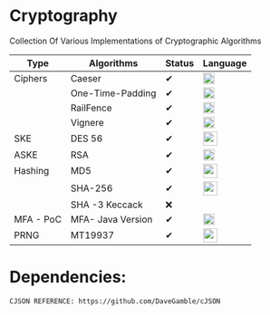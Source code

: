 # Cryptography
Collection Of Various Implementations of Cryptographic Algorithms




|Type  | Algorithms | Status  | Language
-------|------------|-------  |----------
Ciphers   |Caeser       |✔        |<img src="https://upload.wikimedia.org/wikipedia/commons/1/18/C_Programming_Language.svg" width="20" height="20">
&nbsp;    |One-Time-Padding       |✔|<img src="https://upload.wikimedia.org/wikipedia/commons/1/18/C_Programming_Language.svg" width="20" height="20">
&nbsp;	| RailFence |✔|<img src="https://upload.wikimedia.org/wikipedia/commons/1/18/C_Programming_Language.svg" width="20" height="20">
 &nbsp;	|Vignere   |✔|<img src="https://upload.wikimedia.org/wikipedia/commons/1/18/C_Programming_Language.svg" width="20" height="20">
 SKE    | DES 56  |✔|<img src="https://cdn.iconscout.com/icon/free/png-512/free-java-60-1174953.png?f=webp&w=256" width="25" height="25" >
 ASKE   | RSA     |✔|<img src="https://upload.wikimedia.org/wikipedia/commons/1/18/C_Programming_Language.svg" width="20" height="20">
 Hashing| MD5    |✔|<img src="https://cdn.iconscout.com/icon/free/png-512/free-java-60-1174953.png?f=webp&w=256" width="25" height="25" >
 &nbsp; |SHA-256 |✔|<img src="https://cdn.iconscout.com/icon/free/png-512/free-java-60-1174953.png?f=webp&w=256" width="25" height="25" >
 &nbsp; |SHA -3 Keccack|❌
 MFA - PoC | MFA- Java Version |✔|<img src="https://cdn.iconscout.com/icon/free/png-512/free-java-60-1174953.png?f=webp&w=256" width="20" height="20" >
PRNG | MT19937 | ✔|<img src="https://cdn.iconscout.com/icon/free/png-512/free-java-60-1174953.png?f=webp&w=256" width="25" height="25" >

# Dependencies:
	CJSON REFERENCE: https://github.com/DaveGamble/cJSON
	
